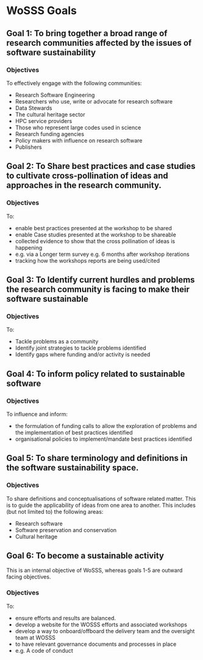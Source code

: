 # WoSSS Goals

## Goal 1: To bring together a broad range of research communities affected by the issues of software sustainability

### Objectives
To effectively engage with the following communities:

+ Research Software Engineering
+ Researchers who use, write or advocate for research software
+ Data Stewards
+ The cultural heritage sector
+ HPC service providers
+ Those who represent large codes used in science
+ Research funding agencies
+ Policy makers with influence on research software
+ Publishers

## Goal 2: To Share best practices and case studies to cultivate cross-pollination of ideas and approaches in the research community.

### Objectives
To:

+ enable best practices presented at the workshop to be shared
+ enable Case studies presented at the workshop to be shareable
+ collected evidence to show that the cross pollination of ideas is happening
+ e.g. via a Longer term survey e.g. 6 months after workshop iterations
+ tracking how the workshops reports are being used/cited

## Goal 3: To Identify current hurdles and problems the research community is facing to make their software sustainable

### Objectives
To:

+ Tackle problems as a community
+ Identify joint strategies to tackle problems identified
+ Identify gaps where funding and/or activity is needed

## Goal 4: To inform policy related to sustainable software

### Objectives
To influence and inform:

+ the formulation of funding calls to allow the exploration of problems and the implementation of best practices identified
+ organisational policies to implement/mandate best practices identified

## Goal 5: To share terminology and definitions in the software sustainability space.

### Objectives
To share definitions and conceptualisations of software related matter. This is to guide the applicability of ideas from one area to another. This includes (but not limited to) the following areas:

+ Research software
+ Software preservation and conservation
+ Cultural heritage

## Goal 6: To become a sustainable activity
This is an internal objective of WoSSS, whereas goals 1-5 are outward facing objectives.

### Objectives
To:

+ ensure efforts and results are balanced.
+ develop a website for the WOSSS efforts and associated workshops
+ develop a way to onboard/offboard the delivery team and the oversight team at WOSSS
+ to have relevant governance documents and processes in place
+ e.g. A code of conduct
